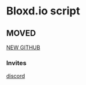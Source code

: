 # Bloxd.io script
## MOVED
[NEW GITHUB](https://github.com/msn-95/Bloxded-Client)
### Invites
[discord](https://discord.io/bloxded)
